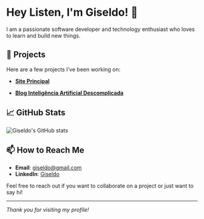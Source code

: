 # Hey Listen, I'm Giseldo! 👋

I am a passionate software developer and technology enthusiast who loves to learn and build new things. 

## 🚀 Projects

Here are a few projects I've been working on:

- **[Site Principal](https://giseldo.github.io)** 

- **[Blog Inteligência Artificial Descomplicada](https://giseldo.hashnode.dev)** 

## 📈 GitHub Stats

![Giseldo's GitHub stats](https://github-readme-stats.vercel.app/api?username=giseldo&show_icons=true&theme=radical)

## 📫 How to Reach Me

- **Email**: [giseldo@gmail.com](mailto:giseldo@gmail.com)
- **LinkedIn**: [Giseldo](https://linkedin.com/in/giseldo)

Feel free to reach out if you want to collaborate on a project or just want to say hi!

---

*Thank you for visiting my profile!*
